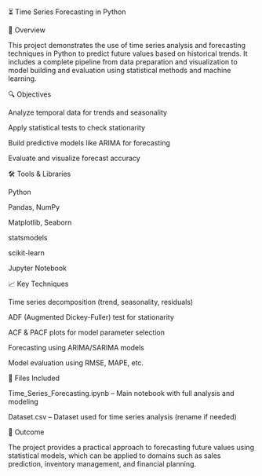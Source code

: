 ⏳ Time Series Forecasting in Python

📌 Overview

This project demonstrates the use of time series analysis and forecasting techniques in Python to predict future values based on historical trends. It includes a complete pipeline from data preparation and visualization to model building and evaluation using statistical methods and machine learning.

🔍 Objectives

Analyze temporal data for trends and seasonality

Apply statistical tests to check stationarity

Build predictive models like ARIMA for forecasting

Evaluate and visualize forecast accuracy

🛠️ Tools & Libraries

Python

Pandas, NumPy

Matplotlib, Seaborn

statsmodels

scikit-learn

Jupyter Notebook

📈 Key Techniques

Time series decomposition (trend, seasonality, residuals)

ADF (Augmented Dickey-Fuller) test for stationarity

ACF & PACF plots for model parameter selection

Forecasting using ARIMA/SARIMA models

Model evaluation using RMSE, MAPE, etc.

📁 Files Included

Time_Series_Forecasting.ipynb – Main notebook with full analysis and modeling

Dataset.csv – Dataset used for time series analysis (rename if needed)

🎯 Outcome

The project provides a practical approach to forecasting future values using statistical models, which can be applied to domains such as sales prediction, inventory management, and financial planning.
